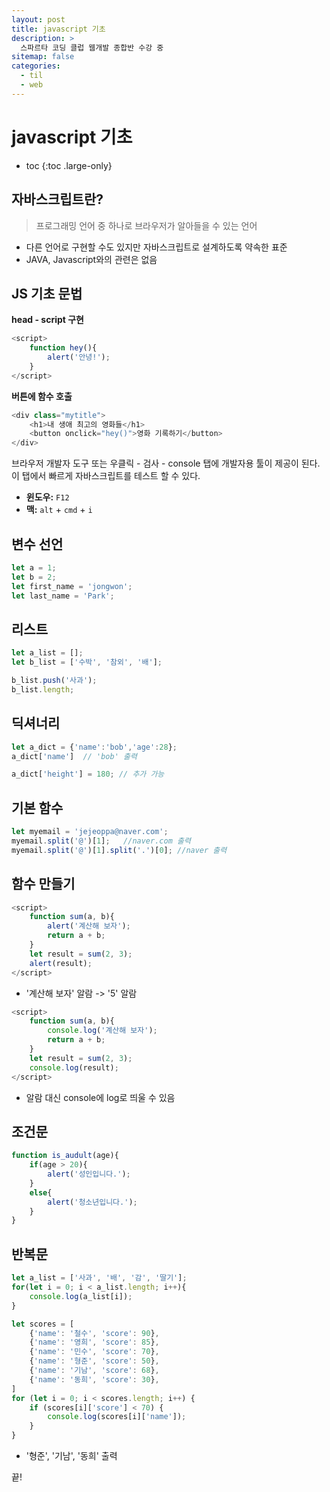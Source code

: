 ```yaml
---
layout: post
title: javascript 기초
description: >
  스파르타 코딩 클럽 웹개발 종합반 수강 중
sitemap: false
categories:
  - til
  - web
---
```


# javascript 기초

* toc
{:toc .large-only}

## 자바스크립트란?

> 프로그래밍 언어 중 하나로 브라우저가 알아들을 수 있는 언어

- 다른 언어로 구현할 수도 있지만 자바스크립트로 설계하도록 약속한 표준
- JAVA, Javascript와의 관련은 없음

## JS 기초 문법

__head - script 구현__

```js
<script>
    function hey(){
        alert('안녕!');
    }
</script>
```

__버튼에 함수 호출__

```javascript
<div class="mytitle">
    <h1>내 생애 최고의 영화들</h1>
    <button onclick="hey()">영화 기록하기</button>
</div>
```

브라우저 개발자 도구 또는 우클릭 - 검사 - console 탭에 개발자용 툴이 제공이 된다. 이 탭에서 빠르게 자바스크립트를 테스트 할 수 있다. 
- __윈도우:__ `F12`
- __맥:__ `alt` + `cmd` + `i`

## 변수 선언

```js
let a = 1;
let b = 2;
let first_name = 'jongwon';
let last_name = 'Park';
```

## 리스트

```js
let a_list = [];
let b_list = ['수박', '참외', '배'];

b_list.push('사과');
b_list.length;
```

## 딕셔너리

```js
let a_dict = {'name':'bob','age':28};
a_dict['name']  // 'bob' 출력

a_dict['height'] = 180; // 추가 가능
```

## 기본 함수

```js
let myemail = 'jejeoppa@naver.com';
myemail.split('@')[1];   //naver.com 출력
myemail.split('@')[1].split('.')[0]; //naver 출력
```

## 함수 만들기

```js
<script>
    function sum(a, b){
        alert('계산해 보자');
        return a + b;
    }
    let result = sum(2, 3);
    alert(result);
</script>
```
- '계산해 보자' 알람 -> '5' 알람

```js
<script>
    function sum(a, b){
        console.log('계산해 보자');
        return a + b;
    }
    let result = sum(2, 3);
    console.log(result);
</script>
```
- 알람 대신 console에 log로 띄울 수 있음

## 조건문

```js
function is_audult(age){
    if(age > 20){
        alert('성인입니다.');
    }
    else{
        alert('청소년입니다.');
    }
}
```

## 반복문

```js
let a_list = ['사과', '배', '감', '딸기'];
for(let i = 0; i < a_list.length; i++){
    console.log(a_list[i]);
}
```

```js
let scores = [
    {'name': '철수', 'score': 90},
    {'name': '영희', 'score': 85},
    {'name': '민수', 'score': 70},
    {'name': '형준', 'score': 50},
    {'name': '기남', 'score': 68},
    {'name': '동희', 'score': 30},
]
for (let i = 0; i < scores.length; i++) {
    if (scores[i]['score'] < 70) {
        console.log(scores[i]['name']);
    }
}
```
- '형준', '기남', '동희' 출력



끝!